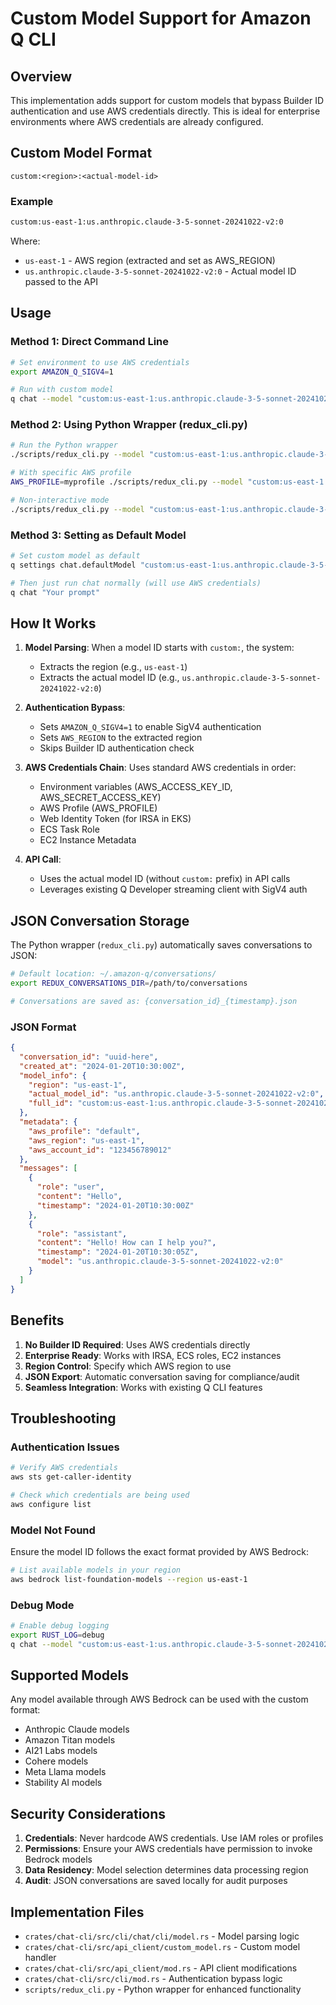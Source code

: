 # Custom Model Support for Amazon Q CLI

## Overview

This implementation adds support for custom models that bypass Builder ID authentication and use AWS credentials directly. This is ideal for enterprise environments where AWS credentials are already configured.

## Custom Model Format

```
custom:<region>:<actual-model-id>
```

### Example
```bash
custom:us-east-1:us.anthropic.claude-3-5-sonnet-20241022-v2:0
```

Where:
- `us-east-1` - AWS region (extracted and set as AWS_REGION)
- `us.anthropic.claude-3-5-sonnet-20241022-v2:0` - Actual model ID passed to the API

## Usage

### Method 1: Direct Command Line

```bash
# Set environment to use AWS credentials
export AMAZON_Q_SIGV4=1

# Run with custom model
q chat --model "custom:us-east-1:us.anthropic.claude-3-5-sonnet-20241022-v2:0" "Your prompt here"
```

### Method 2: Using Python Wrapper (redux_cli.py)

```bash
# Run the Python wrapper
./scripts/redux_cli.py --model "custom:us-east-1:us.anthropic.claude-3-5-sonnet-20241022-v2:0" "Your prompt"

# With specific AWS profile
AWS_PROFILE=myprofile ./scripts/redux_cli.py --model "custom:us-east-1:us.anthropic.claude-3-5-sonnet-20241022-v2:0" "Your prompt"

# Non-interactive mode
./scripts/redux_cli.py --model "custom:us-east-1:us.anthropic.claude-3-5-sonnet-20241022-v2:0" --non-interactive "Your prompt"
```

### Method 3: Setting as Default Model

```bash
# Set custom model as default
q settings chat.defaultModel "custom:us-east-1:us.anthropic.claude-3-5-sonnet-20241022-v2:0"

# Then just run chat normally (will use AWS credentials)
q chat "Your prompt"
```

## How It Works

1. **Model Parsing**: When a model ID starts with `custom:`, the system:
   - Extracts the region (e.g., `us-east-1`)
   - Extracts the actual model ID (e.g., `us.anthropic.claude-3-5-sonnet-20241022-v2:0`)

2. **Authentication Bypass**: 
   - Sets `AMAZON_Q_SIGV4=1` to enable SigV4 authentication
   - Sets `AWS_REGION` to the extracted region
   - Skips Builder ID authentication check

3. **AWS Credentials Chain**: Uses standard AWS credentials in order:
   - Environment variables (AWS_ACCESS_KEY_ID, AWS_SECRET_ACCESS_KEY)
   - AWS Profile (AWS_PROFILE)
   - Web Identity Token (for IRSA in EKS)
   - ECS Task Role
   - EC2 Instance Metadata

4. **API Call**: 
   - Uses the actual model ID (without `custom:` prefix) in API calls
   - Leverages existing Q Developer streaming client with SigV4 auth

## JSON Conversation Storage

The Python wrapper (`redux_cli.py`) automatically saves conversations to JSON:

```bash
# Default location: ~/.amazon-q/conversations/
export REDUX_CONVERSATIONS_DIR=/path/to/conversations

# Conversations are saved as: {conversation_id}_{timestamp}.json
```

### JSON Format
```json
{
  "conversation_id": "uuid-here",
  "created_at": "2024-01-20T10:30:00Z",
  "model_info": {
    "region": "us-east-1",
    "actual_model_id": "us.anthropic.claude-3-5-sonnet-20241022-v2:0",
    "full_id": "custom:us-east-1:us.anthropic.claude-3-5-sonnet-20241022-v2:0"
  },
  "metadata": {
    "aws_profile": "default",
    "aws_region": "us-east-1",
    "aws_account_id": "123456789012"
  },
  "messages": [
    {
      "role": "user",
      "content": "Hello",
      "timestamp": "2024-01-20T10:30:00Z"
    },
    {
      "role": "assistant",
      "content": "Hello! How can I help you?",
      "timestamp": "2024-01-20T10:30:05Z",
      "model": "us.anthropic.claude-3-5-sonnet-20241022-v2:0"
    }
  ]
}
```

## Benefits

1. **No Builder ID Required**: Uses AWS credentials directly
2. **Enterprise Ready**: Works with IRSA, ECS roles, EC2 instances
3. **Region Control**: Specify which AWS region to use
4. **JSON Export**: Automatic conversation saving for compliance/audit
5. **Seamless Integration**: Works with existing Q CLI features

## Troubleshooting

### Authentication Issues
```bash
# Verify AWS credentials
aws sts get-caller-identity

# Check which credentials are being used
aws configure list
```

### Model Not Found
Ensure the model ID follows the exact format provided by AWS Bedrock:
```bash
# List available models in your region
aws bedrock list-foundation-models --region us-east-1
```

### Debug Mode
```bash
# Enable debug logging
export RUST_LOG=debug
q chat --model "custom:us-east-1:us.anthropic.claude-3-5-sonnet-20241022-v2:0" "test"
```

## Supported Models

Any model available through AWS Bedrock can be used with the custom format:
- Anthropic Claude models
- Amazon Titan models  
- AI21 Labs models
- Cohere models
- Meta Llama models
- Stability AI models

## Security Considerations

1. **Credentials**: Never hardcode AWS credentials. Use IAM roles or profiles
2. **Permissions**: Ensure your AWS credentials have permission to invoke Bedrock models
3. **Data Residency**: Model selection determines data processing region
4. **Audit**: JSON conversations are saved locally for audit purposes

## Implementation Files

- `crates/chat-cli/src/cli/chat/cli/model.rs` - Model parsing logic
- `crates/chat-cli/src/api_client/custom_model.rs` - Custom model handler
- `crates/chat-cli/src/api_client/mod.rs` - API client modifications
- `crates/chat-cli/src/cli/mod.rs` - Authentication bypass logic
- `scripts/redux_cli.py` - Python wrapper for enhanced functionality